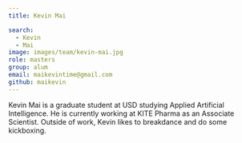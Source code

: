 ```yaml
---
title: Kevin Mai

search:
  - Kevin
  - Mai
image: images/team/kevin-mai.jpg
role: masters
group: alum
email: maikevintime@gmail.com
github: maikevin
---
```


Kevin Mai is a graduate student at USD studying Applied Artificial Intelligence. He is currently working at KITE Pharma as an Associate Scientist. Outside of work, Kevin likes to breakdance and do some kickboxing.
